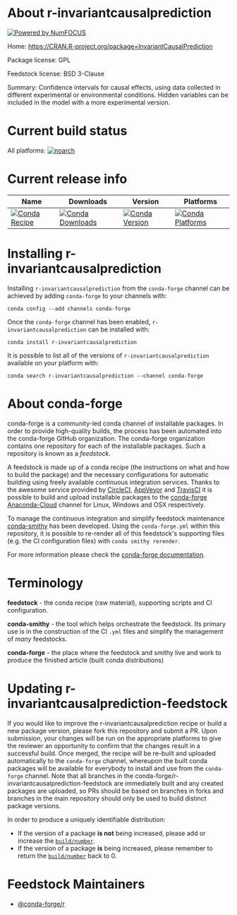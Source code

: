 About r-invariantcausalprediction
=================================

[![Powered by NumFOCUS](https://img.shields.io/badge/powered%20by-NumFOCUS-orange.svg?style=flat&colorA=E1523D&colorB=007D8A)](http://numfocus.org)

Home: https://CRAN.R-project.org/package=InvariantCausalPrediction

Package license: GPL

Feedstock license: BSD 3-Clause

Summary: Confidence intervals for causal effects, using data collected in different experimental or environmental conditions. Hidden variables can be included in the model with a more experimental version. 



Current build status
====================

All platforms:
[![noarch](https://img.shields.io/circleci/project/github/conda-forge/r-invariantcausalprediction-feedstock/master.svg?label=noarch)](https://circleci.com/gh/conda-forge/r-invariantcausalprediction-feedstock)

Current release info
====================

| Name | Downloads | Version | Platforms |
| --- | --- | --- | --- |
| [![Conda Recipe](https://img.shields.io/badge/recipe-r--invariantcausalprediction-green.svg)](https://anaconda.org/conda-forge/r-invariantcausalprediction) | [![Conda Downloads](https://img.shields.io/conda/dn/conda-forge/r-invariantcausalprediction.svg)](https://anaconda.org/conda-forge/r-invariantcausalprediction) | [![Conda Version](https://img.shields.io/conda/vn/conda-forge/r-invariantcausalprediction.svg)](https://anaconda.org/conda-forge/r-invariantcausalprediction) | [![Conda Platforms](https://img.shields.io/conda/pn/conda-forge/r-invariantcausalprediction.svg)](https://anaconda.org/conda-forge/r-invariantcausalprediction) |

Installing r-invariantcausalprediction
======================================

Installing `r-invariantcausalprediction` from the `conda-forge` channel can be achieved by adding `conda-forge` to your channels with:

```
conda config --add channels conda-forge
```

Once the `conda-forge` channel has been enabled, `r-invariantcausalprediction` can be installed with:

```
conda install r-invariantcausalprediction
```

It is possible to list all of the versions of `r-invariantcausalprediction` available on your platform with:

```
conda search r-invariantcausalprediction --channel conda-forge
```


About conda-forge
=================

conda-forge is a community-led conda channel of installable packages.
In order to provide high-quality builds, the process has been automated into the
conda-forge GitHub organization. The conda-forge organization contains one repository
for each of the installable packages. Such a repository is known as a *feedstock*.

A feedstock is made up of a conda recipe (the instructions on what and how to build
the package) and the necessary configurations for automatic building using freely
available continuous integration services. Thanks to the awesome service provided by
[CircleCI](https://circleci.com/), [AppVeyor](https://www.appveyor.com/)
and [TravisCI](https://travis-ci.org/) it is possible to build and upload installable
packages to the [conda-forge](https://anaconda.org/conda-forge)
[Anaconda-Cloud](https://anaconda.org/) channel for Linux, Windows and OSX respectively.

To manage the continuous integration and simplify feedstock maintenance
[conda-smithy](https://github.com/conda-forge/conda-smithy) has been developed.
Using the ``conda-forge.yml`` within this repository, it is possible to re-render all of
this feedstock's supporting files (e.g. the CI configuration files) with ``conda smithy rerender``.

For more information please check the [conda-forge documentation](https://conda-forge.org/docs/).

Terminology
===========

**feedstock** - the conda recipe (raw material), supporting scripts and CI configuration.

**conda-smithy** - the tool which helps orchestrate the feedstock.
                   Its primary use is in the construction of the CI ``.yml`` files
                   and simplify the management of *many* feedstocks.

**conda-forge** - the place where the feedstock and smithy live and work to
                  produce the finished article (built conda distributions)


Updating r-invariantcausalprediction-feedstock
==============================================

If you would like to improve the r-invariantcausalprediction recipe or build a new
package version, please fork this repository and submit a PR. Upon submission,
your changes will be run on the appropriate platforms to give the reviewer an
opportunity to confirm that the changes result in a successful build. Once
merged, the recipe will be re-built and uploaded automatically to the
`conda-forge` channel, whereupon the built conda packages will be available for
everybody to install and use from the `conda-forge` channel.
Note that all branches in the conda-forge/r-invariantcausalprediction-feedstock are
immediately built and any created packages are uploaded, so PRs should be based
on branches in forks and branches in the main repository should only be used to
build distinct package versions.

In order to produce a uniquely identifiable distribution:
 * If the version of a package **is not** being increased, please add or increase
   the [``build/number``](https://conda.io/docs/user-guide/tasks/build-packages/define-metadata.html#build-number-and-string).
 * If the version of a package **is** being increased, please remember to return
   the [``build/number``](https://conda.io/docs/user-guide/tasks/build-packages/define-metadata.html#build-number-and-string)
   back to 0.

Feedstock Maintainers
=====================

* [@conda-forge/r](https://github.com/conda-forge/r/)

